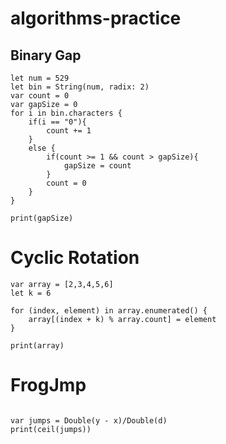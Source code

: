# algorithms-practice

## Binary Gap
~~~~ 
let num = 529
let bin = String(num, radix: 2)
var count = 0
var gapSize = 0
for i in bin.characters {
	if(i == "0"){
		count += 1	
	}
	else {
		if(count >= 1 && count > gapSize){
			gapSize = count
		}
		count = 0
	}
}

print(gapSize)
~~~~ 

# Cyclic Rotation

~~~~
var array = [2,3,4,5,6]
let k = 6

for (index, element) in array.enumerated() {
	array[(index + k) % array.count] = element
}

print(array)
~~~~

# FrogJmp
~~~~~

var jumps = Double(y - x)/Double(d) 
print(ceil(jumps))

~~~~~
